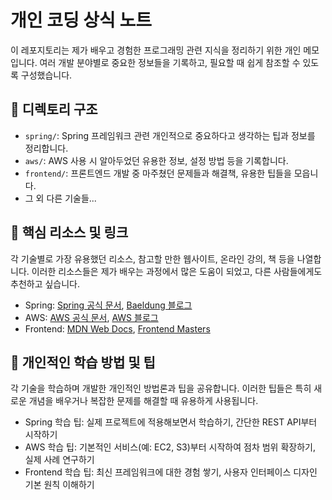 # 개인 코딩 상식 노트

이 레포지토리는 제가 배우고 경험한 프로그래밍 관련 지식을 정리하기 위한 개인 메모입니다. 여러 개발 분야별로 중요한 정보들을 기록하고, 필요할 때 쉽게 참조할 수 있도록 구성했습니다.

## 📁 디렉토리 구조

- `spring/`: Spring 프레임워크 관련 개인적으로 중요하다고 생각하는 팁과 정보를 정리합니다.
- `aws/`: AWS 사용 시 알아두었던 유용한 정보, 설정 방법 등을 기록합니다.
- `frontend/`: 프론트엔드 개발 중 마주쳤던 문제들과 해결책, 유용한 팁들을 모읍니다.
- 그 외 다른 기술들...

## 📘 핵심 리소스 및 링크

각 기술별로 가장 유용했던 리소스, 참고할 만한 웹사이트, 온라인 강의, 책 등을 나열합니다. 이러한 리소스들은 제가 배우는 과정에서 많은 도움이 되었고, 다른 사람들에게도 추천하고 싶습니다.

- Spring: [Spring 공식 문서](https://spring.io/docs), [Baeldung 블로그](https://www.baeldung.com)
- AWS: [AWS 공식 문서](https://aws.amazon.com/documentation/), [AWS 블로그](https://aws.amazon.com/blogs/aws/)
- Frontend: [MDN Web Docs](https://developer.mozilla.org/), [Frontend Masters](https://frontendmasters.com/)

## 🚀 개인적인 학습 방법 및 팁

각 기술을 학습하며 개발한 개인적인 방법론과 팁을 공유합니다. 이러한 팁들은 특히 새로운 개념을 배우거나 복잡한 문제를 해결할 때 유용하게 사용됩니다.

- Spring 학습 팁: 실제 프로젝트에 적용해보면서 학습하기, 간단한 REST API부터 시작하기
- AWS 학습 팁: 기본적인 서비스(예: EC2, S3)부터 시작하여 점차 범위 확장하기, 실제 사례 연구하기
- Frontend 학습 팁: 최신 프레임워크에 대한 경험 쌓기, 사용자 인터페이스 디자인 기본 원칙 이해하기
